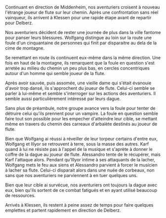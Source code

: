 Continuant en direction de Middenheim, nos aventuriers croisent à nouveau
l'étrange joueur de flute sur leur chemin. Après une confrontation sans réel
vainqueur, ils arrivent à Klessen pour une rapide étape avant de repartir pour
Delberz.

Nos aventuriers décident de rester une journée de plus dans la ville fantome
pour panser leurs blessures. Wolfgang distingue au loin sur la route une foule
d'un cinquantaine de personnes qui finit par disparaitre au dela de la cime de
montagne.

Se remettant en route ils continuent eux-même dans la même direction. Une fois
en haut de la montagne, ils remarquent que la foule en question s'est arretée au
milieu du chemin un peu plus bas, en cercles concentriques autour d'un homme qui
semble joueur de la flute.

Après avoir sauvée, puis assomée, une vieille dame qui s'était évanouie d'avoir
trop dansé, ils s'approchent du joueur de flute. Celui-ci semble se parler
à lui-même et semble s'interroger sur les actions des aventuriers. Il semble
aussi particulièrement intéressé par leurs dague.

Sans plus de préambule, notre groupe avance vers la foule pour tenter de
détruire celui qu'ils prennent pour un vampire. La foule en question semble
faire tout son possible pour les empecher d'atteindre leur cible, se mettant
même en travers du chemin des carreaux d'arbalète destinés au joueur de flute.

Bien que Wolfgang ai réussi à réveiller de leur torpeur certains d'entre eux,
Wolfgang et Illyor se retrouvent à terre, sous la masse des autres. Karf quand
à lui ne résiste pas à l'appel de la musique et s'aprète à donner le coffre de
la dague au joueur de flute. Alessandro tente de le récupérer, mais Karf
l'attaque alors. Pendant qu'Illyor intime à ses attaquants de la lacher,
Wolfgang mets le feu aux siens et Alessandro parvient à forcer le musicien
à lacher sa flute. Celui-ci disparait alors dans une nuée de corbeaux, non sans
que nos aventuriers ne parviennent à en tuer quelques uns.

Bien que leur cible ai survécue, nos aventuriers ont toujours la dague avec eux,
bien qu'ils sortent de ce combat fatigués et en ayant utilisé beaucoup de
ressources.

Arrivés à Klessen, ils restent à peine assez de temps pour faire quelques
emplettes et partent rapidement en direction de Delberz.
